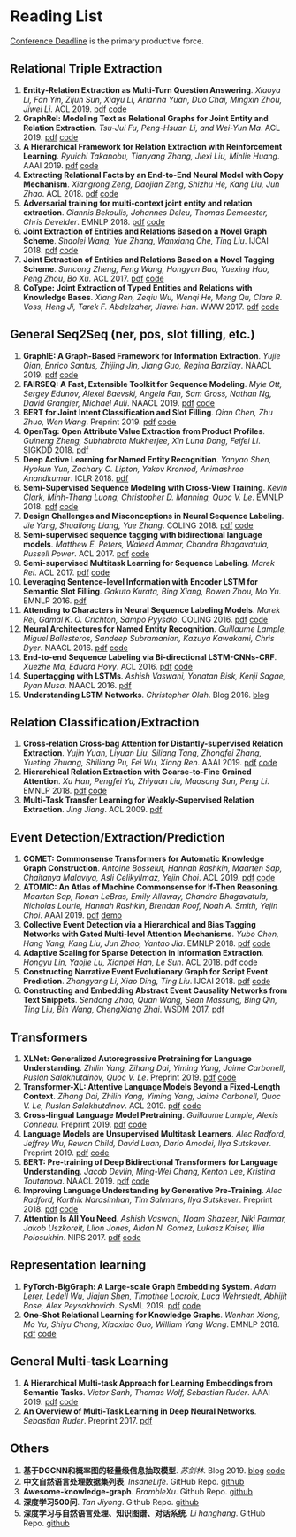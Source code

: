 # Reading List
[Conference Deadline](https://jackietseng.github.io/conference_call_for_paper/conferences.html) is the primary productive force.

## Relational Triple Extraction

1. **Entity-Relation Extraction as Multi-Turn Question Answering**. *Xiaoya Li, Fan Yin, Zijun Sun, Xiayu Li, Arianna Yuan, Duo Chai, Mingxin Zhou, Jiwei Li*. ACL 2019. [pdf](https://arxiv.org/pdf/1905.05529.pdf) [code](https://github.com/ShannonAI/Entity-Relation-As-Multi-Turn-QA)
2. **GraphRel: Modeling Text as Relational Graphs for Joint Entity and Relation Extraction**. *Tsu-Jui Fu, Peng-Hsuan Li, and Wei-Yun Ma*. ACL 2019. [pdf](https://tsujuifu.github.io/pubs/acl19_graph-rel.pdf) [code](https://github.com/tsujuifu/pytorch_graph-rel)
3. **A Hierarchical Framework for Relation Extraction with Reinforcement Learning**. *Ryuichi Takanobu, Tianyang Zhang, Jiexi Liu, Minlie Huang*. AAAI 2019. [pdf](https://arxiv.org/pdf/1811.03925.pdf) [code](https://github.com/truthless11/HRL-RE)
4. **Extracting Relational Facts by an End-to-End Neural Model with Copy Mechanism**. *Xiangrong Zeng, Daojian Zeng, Shizhu He, Kang Liu, Jun Zhao*. ACL 2018. [pdf](https://www.aclweb.org/anthology/P18-1047) [code](https://github.com/xiangrongzeng/copy_re)
5. **Adversarial training for multi-context joint entity and relation extraction**. *Giannis Bekoulis, Johannes Deleu, Thomas Demeester, Chris Develder*. EMNLP 2018. [pdf](https://www.aclweb.org/anthology/D18-1307v2) [code](https://github.com/bekou/multihead_joint_entity_relation_extraction)
6. **Joint Extraction of Entities and Relations Based on a Novel Graph Scheme**. *Shaolei Wang, Yue Zhang, Wanxiang Che, Ting Liu*. IJCAI 2018. [pdf](http://ir.hit.edu.cn/~car/papers/ijcai18slwang.pdf) [code](https://github.com/hitwsl/joint-entity-relation)
7. **Joint Extraction of Entities and Relations Based on a Novel Tagging Scheme**. *Suncong Zheng, Feng Wang, Hongyun Bao, Yuexing Hao, Peng Zhou, Bo Xu*. ACL 2017. [pdf](https://arxiv.org/pdf/1706.05075.pdf) [code](https://github.com/zsctju/triplets-extraction)
8. **CoType: Joint Extraction of Typed Entities and Relations with Knowledge Bases**. *Xiang Ren, Zeqiu Wu, Wenqi He, Meng Qu, Clare R. Voss, Heng Ji, Tarek F. Abdelzaher, Jiawei Han*. WWW 2017. [pdf](https://arxiv.org/pdf/1610.08763.pdf) [code](https://github.com/INK-USC/DS-RelationExtraction)

## General Seq2Seq (ner, pos, slot filling, etc.)

1. **GraphIE: A Graph-Based Framework for Information Extraction**. *Yujie Qian, Enrico Santus, Zhijing Jin, Jiang Guo, Regina Barzilay*. NAACL 2019. [pdf](https://arxiv.org/pdf/1810.13083.pdf) [code](https://github.com/thomas0809/GraphIE)
2. **FAIRSEQ: A Fast, Extensible Toolkit for Sequence Modeling**. *Myle Ott, Sergey Edunov, Alexei Baevski, Angela Fan, Sam Gross, Nathan Ng, David Grangier, Michael Auli*. NAACL 2019. [pdf](https://arxiv.org/pdf/1904.01038.pdf) [code](https://github.com/pytorch/fairseq)
3. **BERT for Joint Intent Classification and Slot Filling**. *Qian Chen, Zhu Zhuo, Wen Wang*. Preprint 2019. [pdf](https://arxiv.org/pdf/1902.10909.pdf) [code](https://github.com/MahmoudWahdan/dialog-nlu)
4. **OpenTag: Open Attribute Value Extraction from Product Profiles**. *Guineng Zheng, Subhabrata Mukherjee, Xin Luna Dong, Feifei Li*. SIGKDD 2018. [pdf](https://arxiv.org/pdf/1806.01264.pdf) 
5. **Deep Active Learning for Named Entity Recognition**. *Yanyao Shen, Hyokun Yun, Zachary C. Lipton, Yakov Kronrod, Animashree Anandkumar*. ICLR 2018. [pdf](https://openreview.net/pdf?id=ry018WZAZ)
6. **Semi-Supervised Sequence Modeling with Cross-View Training**. *Kevin Clark, Minh-Thang Luong, Christopher D. Manning, Quoc V. Le*. EMNLP 2018. [pdf](https://arxiv.org/pdf/1809.08370.pdf) [code](https://github.com/tensorflow/models/tree/master/research/cvt_text)
7. **Design Challenges and Misconceptions in Neural Sequence Labeling**. *Jie Yang, Shuailong Liang, Yue Zhang*. COLING 2018. [pdf](https://www.aclweb.org/anthology/C18-1327) [code](https://github.com/jiesutd/NCRFpp)
8. **Semi-supervised sequence tagging with bidirectional language models**. *Matthew E. Peters, Waleed Ammar, Chandra Bhagavatula, Russell Power*. ACL 2017. [pdf](https://arxiv.org/pdf/1705.00108.pdf) [code](https://github.com/allenai/allennlp)
9. **Semi-supervised Multitask Learning for Sequence Labeling**. *Marek Rei*. ACL 2017. [pdf](https://arxiv.org/pdf/1704.07156.pdf) [code](https://github.com/marekrei/sequence-labeler)
10. **Leveraging Sentence-level Information with Encoder LSTM for Semantic Slot Filling**. *Gakuto Kurata, Bing Xiang, Bowen Zhou, Mo Yu*. EMNLP 2016. [pdf](https://www.aclweb.org/anthology/D16-1223)
11. **Attending to Characters in Neural Sequence Labeling Models**. *Marek Rei, Gamal K. O. Crichton, Sampo Pyysalo*. COLING 2016. [pdf](https://www.aclweb.org/anthology/C16-1030) [code](https://github.com/marekrei/sequence-labeler)
12. **Neural Architectures for Named Entity Recognition**. *Guillaume Lample, Miguel Ballesteros, Sandeep Subramanian, Kazuya Kawakami, Chris Dyer*. NAACL 2016. [pdf](https://www.aclweb.org/anthology/N16-1030) [code](https://github.com/zalandoresearch/flair)
13. **End-to-end Sequence Labeling via Bi-directional LSTM-CNNs-CRF**. *Xuezhe Ma, Eduard Hovy*. ACL 2016. [pdf](https://aclweb.org/anthology/P16-1101) [code](https://github.com/jayavardhanr/End-to-end-Sequence-Labeling-via-Bi-directional-LSTM-CNNs-CRF-Tutorial)
14. **Supertagging with LSTMs**. *Ashish Vaswani, Yonatan Bisk, Kenji Sagae, Ryan Musa*. NAACL 2016. [pdf](https://www.aclweb.org/anthology/N16-1027) 
15. **Understanding LSTM Networks**. *Christopher Olah*. Blog 2016. [blog](http://colah.github.io/posts/2015-08-Understanding-LSTMs/)

## Relation Classification/Extraction

1. **Cross-relation Cross-bag Attention for Distantly-supervised Relation Extraction**. *Yujin Yuan, Liyuan Liu, Siliang Tang, Zhongfei Zhang, Yueting Zhuang, Shiliang Pu, Fei Wu, Xiang Ren*. AAAI 2019. [pdf](https://arxiv.org/pdf/1812.10604.pdf) [code](https://github.com/yuanyu255/PCNN_C2SA)
2. **Hierarchical Relation Extraction with Coarse-to-Fine Grained Attention**. *Xu Han, Pengfei Yu, Zhiyuan Liu, Maosong Sun, Peng Li*. EMNLP 2018. [pdf](https://aclweb.org/anthology/D18-1247) [code](https://github.com/thunlp/HNRE)
3. **Multi-Task Transfer Learning for Weakly-Supervised Relation Extraction**. *Jing Jiang*. ACL 2009. [pdf](https://www.aclweb.org/anthology/P09-1114)

## Event Detection/Extraction/Prediction

1. **COMET: Commonsense Transformers for Automatic Knowledge Graph Construction**. *Antoine Bosselut, Hannah Rashkin, Maarten Sap, Chaitanya Malaviya, Asli Celikyilmaz, Yejin Choi*. ACL 2019. [pdf](https://arxiv.org/pdf/1906.05317.pdf) [code](https://github.com/atcbosselut/comet-commonsense)
2. **ATOMIC: An Atlas of Machine Commonsense for If-Then Reasoning**. *Maarten Sap, Ronan LeBras, Emily Allaway, Chandra Bhagavatula, Nicholas Lourie, Hannah Rashkin, Brendan Roof, Noah A. Smith, Yejin Choi*. AAAI 2019. [pdf](https://arxiv.org/pdf/1811.00146.pdf) [demo](https://homes.cs.washington.edu/~msap/atomic/)
3. **Collective Event Detection via a Hierarchical and Bias Tagging Networks with Gated Multi-level Attention Mechanisms**. *Yubo Chen, Hang Yang, Kang Liu, Jun Zhao, Yantao Jia*. EMNLP 2018. [pdf](https://www.aclweb.org/anthology/D18-1158) [code](https://github.com/yubochen/NBTNGMA4ED)
4. **Adaptive Scaling for Sparse Detection in Information Extraction**. *Hongyu Lin, Yaojie Lu, Xianpei Han, Le Sun*. ACL 2018. [pdf](https://aclweb.org/anthology/P18-1095) [code](https://github.com/sanmusunrise/AdaScaling)
5. **Constructing Narrative Event Evolutionary Graph for Script Event Prediction**. *Zhongyang Li, Xiao Ding, Ting Liu*. IJCAI 2018. [pdf](https://arxiv.org/pdf/1805.05081.pdf) [code](https://github.com/eecrazy/ConstructingNEEG_IJCAI_2018)
6. **Constructing and Embedding Abstract Event Causality Networks from Text Snippets**. *Sendong Zhao, Quan Wang, Sean Massung, Bing Qin, Ting Liu, Bin Wang, ChengXiang Zhai*. WSDM 2017. [pdf](http://ir.hit.edu.cn/~sdzhao/CausalEmbedding.pdf)

## Transformers

1. **XLNet: Generalized Autoregressive Pretraining for Language Understanding**. *Zhilin Yang, Zihang Dai, Yiming Yang, Jaime Carbonell, Ruslan Salakhutdinov, Quoc V. Le*. Preprint 2019. [pdf](https://arxiv.org/pdf/1906.08237.pdf) [code](https://github.com/zihangdai/xlnet)
2. **Transformer-XL: Attentive Language Models Beyond a Fixed-Length Context**. *Zihang Dai, Zhilin Yang, Yiming Yang, Jaime Carbonell, Quoc V. Le, Ruslan Salakhutdinov*. ACL 2019. [pdf](https://arxiv.org/pdf/1901.02860.pdf) [code](https://github.com/kimiyoung/transformer-xl)
3. **Cross-lingual Language Model Pretraining**. *Guillaume Lample, Alexis Conneau*. Preprint 2019. [pdf](https://arxiv.org/pdf/1901.07291v1.pdf) [code](https://github.com/facebookresearch/XLM)
4. **Language Models are Unsupervised Multitask Learners**. *Alec Radford, Jeffrey Wu, Rewon Child, David Luan, Dario Amodei, Ilya Sutskever*. Preprint 2019. [pdf](https://d4mucfpksywv.cloudfront.net/better-language-models/language_models_are_unsupervised_multitask_learners.pdf) [code](https://github.com/openai/gpt-2)
5. **BERT: Pre-training of Deep Bidirectional Transformers for Language Understanding**. *Jacob Devlin, Ming-Wei Chang, Kenton Lee, Kristina Toutanova*. NAACL 2019. [pdf](https://www.aclweb.org/anthology/N19-1423) [code](https://github.com/google-research/bert)
6. **Improving Language Understanding by Generative Pre-Training**.  *Alec Radford, Karthik Narasimhan, Tim Salimans, Ilya Sutskever*. Preprint 2018. [pdf](https://s3-us-west-2.amazonaws.com/openai-assets/research-covers/language-unsupervised/language_understanding_paper.pdf) [code](https://github.com/openai/finetune-transformer-lm)
7. **Attention Is All You Need**. *Ashish Vaswani, Noam Shazeer, Niki Parmar, Jakob Uszkoreit, Llion Jones, Aidan N. Gomez, Lukasz Kaiser, Illia Polosukhin*. NIPS 2017. [pdf](https://papers.nips.cc/paper/7181-attention-is-all-you-need.pdf) [code](https://github.com/tensorflow/tensor2tensor)

## Representation learning

1. **PyTorch-BigGraph: A Large-scale Graph Embedding System**. *Adam Lerer, Ledell Wu, Jiajun Shen, Timothee Lacroix, Luca Wehrstedt, Abhijit Bose, Alex Peysakhovich*. SysML 2019. [pdf](https://www.sysml.cc/doc/2019/71.pdf) [code](https://github.com/facebookresearch/PyTorch-BigGraph)
2. **One-Shot Relational Learning for Knowledge Graphs**. *Wenhan Xiong, Mo Yu, Shiyu Chang, Xiaoxiao Guo, William Yang Wang*. EMNLP 2018. [pdf](https://arxiv.org/pdf/1808.09040.pdf) [code](https://github.com/xwhan/One-shot-Relational-Learning)

## General Multi-task Learning

1. **A Hierarchical Multi-task Approach for Learning Embeddings from Semantic Tasks**. *Victor Sanh, Thomas Wolf, Sebastian Ruder*. AAAI 2019. [pdf](https://arxiv.org/pdf/1811.06031.pdf) [code](https://github.com/huggingface/hmtl)
2. **An Overview of Multi-Task Learning in Deep Neural Networks**. *Sebastian Ruder*. Preprint 2017. [pdf](https://arxiv.org/pdf/1706.05098.pdf)

## Others

1. **基于DGCNN和概率图的轻量级信息抽取模型**. *苏剑林*. Blog 2019. [blog](https://spaces.ac.cn/archives/6671) [code](https://github.com/bojone/kg-2019)
2. **中文自然语言处理数据集列表**. *InsaneLife*. GitHub Repo. [github](https://github.com/InsaneLife/ChineseNLPCorpus)
3. **Awesome-knowledge-graph**. *BrambleXu*. Github Repo. [github](https://github.com/BrambleXu/knowledge-graph-learning)
4. **深度学习500问**. *Tan Jiyong*. Github Repo. [github](https://github.com/scutan90/DeepLearning-500-questions)
5. **深度学习与自然语言处理、知识图谱、对话系统**. *Li hanghang*. GitHub Repo. [github](https://github.com/lihanghang/Knowledge-Graph)
